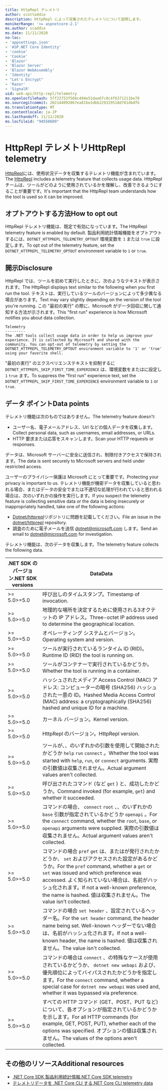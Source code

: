 ```yaml
---
title: HttpRepl テレメトリ
author: scottaddie
description: HttpRepl によって収集されたテレメトリについて説明します。
monikerRange: '>= aspnetcore-2.1'
ms.author: scaddie
ms.date: 11/11/2020
no-loc:
- 'appsettings.json'
- 'ASP.NET Core Identity'
- 'cookie'
- 'Cookie'
- 'Blazor'
- 'Blazor Server'
- 'Blazor WebAssembly'
- 'Identity'
- "Let's Encrypt"
- 'Razor'
- 'SignalR'
uid: web-api/http-repl/telemetry
ms.openlocfilehash: 5ff22753f566c494e51dae67c8c4f6371211be78
ms.sourcegitcommit: 202144092067ea81be1dbb229329518d781dbdfb
ms.translationtype: MT
ms.contentlocale: ja-JP
ms.lasthandoff: 11/12/2020
ms.locfileid: "94550609"
---
```

# <a name="httprepl-telemetry"></a><span data-ttu-id="20a5a-103">HttpRepl テレメトリ</span><span class="sxs-lookup"><span data-stu-id="20a5a-103">HttpRepl telemetry</span></span>

<span data-ttu-id="20a5a-104">[HttpRepl](xref:web-api/http-repl)には、使用状況データを収集するテレメトリ機能が含まれています。</span><span class="sxs-lookup"><span data-stu-id="20a5a-104">The [HttpRepl](xref:web-api/http-repl) includes a telemetry feature that collects usage data.</span></span> <span data-ttu-id="20a5a-105">HttpRepl チームは、ツールがどのように使用されているかを理解し、改善できるようにすることが重要です。</span><span class="sxs-lookup"><span data-stu-id="20a5a-105">It's important that the HttpRepl team understands how the tool is used so it can be improved.</span></span>

## <a name="how-to-opt-out"></a><span data-ttu-id="20a5a-106">オプトアウトする方法</span><span class="sxs-lookup"><span data-stu-id="20a5a-106">How to opt out</span></span>

<span data-ttu-id="20a5a-107">HttpRepl テレメトリ機能は、既定で有効になっています。</span><span class="sxs-lookup"><span data-stu-id="20a5a-107">The HttpRepl telemetry feature is enabled by default.</span></span> <span data-ttu-id="20a5a-108">製品利用統計情報機能をオプトアウトするには、`DOTNET_HTTPREPL_TELEMETRY_OPTOUT` 環境変数を `1` または `true` に設定します。</span><span class="sxs-lookup"><span data-stu-id="20a5a-108">To opt out of the telemetry feature, set the `DOTNET_HTTPREPL_TELEMETRY_OPTOUT` environment variable to `1` or `true`.</span></span>

## <a name="disclosure"></a><span data-ttu-id="20a5a-109">開示</span><span class="sxs-lookup"><span data-stu-id="20a5a-109">Disclosure</span></span>

<span data-ttu-id="20a5a-110">HttpRepl では、ツールを初めて実行したときに、次のようなテキストが表示されます。</span><span class="sxs-lookup"><span data-stu-id="20a5a-110">The HttpRepl displays text similar to the following when you first run the tool.</span></span> <span data-ttu-id="20a5a-111">テキストは、実行しているツールのバージョンによって多少異なる場合があります。</span><span class="sxs-lookup"><span data-stu-id="20a5a-111">Text may vary slightly depending on the version of the tool you're running.</span></span> <span data-ttu-id="20a5a-112">この "最初の実行" の際に、Microsoft がデータ回収に関して通知する方法が示されます。</span><span class="sxs-lookup"><span data-stu-id="20a5a-112">This "first run" experience is how Microsoft notifies you about data collection.</span></span>

```console
Telemetry
---------
The .NET tools collect usage data in order to help us improve your experience. It is collected by Microsoft and shared with the community. You can opt-out of telemetry by setting the DOTNET_HTTPREPL_TELEMETRY_OPTOUT environment variable to '1' or 'true' using your favorite shell.
```

<span data-ttu-id="20a5a-113">"最初の実行" のエクスペリエンステキストを抑制するに `DOTNET_HTTPREPL_SKIP_FIRST_TIME_EXPERIENCE` は、環境変数をまたはに設定し `1` `true` ます。</span><span class="sxs-lookup"><span data-stu-id="20a5a-113">To suppress the "first run" experience text, set the `DOTNET_HTTPREPL_SKIP_FIRST_TIME_EXPERIENCE` environment variable to `1` or `true`.</span></span>

## <a name="data-points"></a><span data-ttu-id="20a5a-114">データ ポイント</span><span class="sxs-lookup"><span data-stu-id="20a5a-114">Data points</span></span>

<span data-ttu-id="20a5a-115">テレメトリ機能は次のものではありません。</span><span class="sxs-lookup"><span data-stu-id="20a5a-115">The telemetry feature doesn't:</span></span>

* <span data-ttu-id="20a5a-116">ユーザー名、電子メールアドレス、Url などの個人データを収集します。</span><span class="sxs-lookup"><span data-stu-id="20a5a-116">Collect personal data, such as usernames, email addresses, or URLs.</span></span>
* <span data-ttu-id="20a5a-117">HTTP 要求または応答をスキャンします。</span><span class="sxs-lookup"><span data-stu-id="20a5a-117">Scan your HTTP requests or responses.</span></span>

<span data-ttu-id="20a5a-118">データは、Microsoft サーバーに安全に送信され、制限付きアクセスで保持されます。</span><span class="sxs-lookup"><span data-stu-id="20a5a-118">The data is sent securely to Microsoft servers and held under restricted access.</span></span>

<span data-ttu-id="20a5a-119">ユーザーのプライバシー保護は Microsoft にとって重要です。</span><span class="sxs-lookup"><span data-stu-id="20a5a-119">Protecting your privacy is important to us.</span></span> <span data-ttu-id="20a5a-120">テレメトリ機能が機密データを収集していると思われる場合、またはデータの安全でまたは不適切な処理が行われていると思われる場合は、次のいずれかの操作を実行します。</span><span class="sxs-lookup"><span data-stu-id="20a5a-120">If you suspect the telemetry feature is collecting sensitive data or the data is being insecurely or inappropriately handled, take one of the following actions:</span></span>

* <span data-ttu-id="20a5a-121">[Dotnet/httprepl](https://github.com/dotnet/httprepl/issues)リポジトリに問題を記載してください。</span><span class="sxs-lookup"><span data-stu-id="20a5a-121">File an issue in the [dotnet/httprepl](https://github.com/dotnet/httprepl/issues) repository.</span></span>
* <span data-ttu-id="20a5a-122">調査のために電子メールを送信 [dotnet@microsoft.com](mailto:dotnet@microsoft.com) します。</span><span class="sxs-lookup"><span data-stu-id="20a5a-122">Send an email to [dotnet@microsoft.com](mailto:dotnet@microsoft.com) for investigation.</span></span>

<span data-ttu-id="20a5a-123">テレメトリ機能は、次のデータを収集します。</span><span class="sxs-lookup"><span data-stu-id="20a5a-123">The telemetry feature collects the following data.</span></span>

| <span data-ttu-id="20a5a-124">.NET SDK のバージョン</span><span class="sxs-lookup"><span data-stu-id="20a5a-124">.NET SDK versions</span></span> | <span data-ttu-id="20a5a-125">Data</span><span class="sxs-lookup"><span data-stu-id="20a5a-125">Data</span></span> |
|--------------|------|
| <span data-ttu-id="20a5a-126">>= 5.0</span><span class="sxs-lookup"><span data-stu-id="20a5a-126">>=5.0</span></span>        | <span data-ttu-id="20a5a-127">呼び出しのタイムスタンプ。</span><span class="sxs-lookup"><span data-stu-id="20a5a-127">Timestamp of invocation.</span></span> |
| <span data-ttu-id="20a5a-128">>= 5.0</span><span class="sxs-lookup"><span data-stu-id="20a5a-128">>=5.0</span></span>        | <span data-ttu-id="20a5a-129">地理的な場所を決定するために使用される3オクテットの IP アドレス。</span><span class="sxs-lookup"><span data-stu-id="20a5a-129">Three-octet IP address used to determine the geographical location.</span></span> |
| <span data-ttu-id="20a5a-130">>= 5.0</span><span class="sxs-lookup"><span data-stu-id="20a5a-130">>=5.0</span></span>        | <span data-ttu-id="20a5a-131">オペレーティング システムとバージョン。</span><span class="sxs-lookup"><span data-stu-id="20a5a-131">Operating system and version.</span></span> |
| <span data-ttu-id="20a5a-132">>= 5.0</span><span class="sxs-lookup"><span data-stu-id="20a5a-132">>=5.0</span></span>        | <span data-ttu-id="20a5a-133">ツールが実行されているランタイム ID (RID)。</span><span class="sxs-lookup"><span data-stu-id="20a5a-133">Runtime ID (RID) the tool is running on.</span></span> |
| <span data-ttu-id="20a5a-134">>= 5.0</span><span class="sxs-lookup"><span data-stu-id="20a5a-134">>=5.0</span></span>        | <span data-ttu-id="20a5a-135">ツールがコンテナーで実行されているかどうか。</span><span class="sxs-lookup"><span data-stu-id="20a5a-135">Whether the tool is running in a container.</span></span> |
| <span data-ttu-id="20a5a-136">>= 5.0</span><span class="sxs-lookup"><span data-stu-id="20a5a-136">>=5.0</span></span>        | <span data-ttu-id="20a5a-137">ハッシュされたメディア Access Control (MAC) アドレス: コンピューターの暗号 (SHA256) ハッシュされた一意の ID。</span><span class="sxs-lookup"><span data-stu-id="20a5a-137">Hashed Media Access Control (MAC) address: a cryptographically (SHA256) hashed and unique ID for a machine.</span></span> |
| <span data-ttu-id="20a5a-138">>= 5.0</span><span class="sxs-lookup"><span data-stu-id="20a5a-138">>=5.0</span></span>        | <span data-ttu-id="20a5a-139">カーネル バージョン。</span><span class="sxs-lookup"><span data-stu-id="20a5a-139">Kernel version.</span></span> |
| <span data-ttu-id="20a5a-140">>= 5.0</span><span class="sxs-lookup"><span data-stu-id="20a5a-140">>=5.0</span></span>        | <span data-ttu-id="20a5a-141">HttpRepl のバージョン。</span><span class="sxs-lookup"><span data-stu-id="20a5a-141">HttpRepl version.</span></span> |
| <span data-ttu-id="20a5a-142">>= 5.0</span><span class="sxs-lookup"><span data-stu-id="20a5a-142">>=5.0</span></span>        | <span data-ttu-id="20a5a-143">ツールが、、のいずれかの引数を使用して開始されたかどうか `help` `run` `connect` 。</span><span class="sxs-lookup"><span data-stu-id="20a5a-143">Whether the tool was started with `help`, `run`, or `connect` arguments.</span></span> <span data-ttu-id="20a5a-144">実際の引数値は収集されません。</span><span class="sxs-lookup"><span data-stu-id="20a5a-144">Actual argument values aren't collected.</span></span> |
| <span data-ttu-id="20a5a-145">>= 5.0</span><span class="sxs-lookup"><span data-stu-id="20a5a-145">>=5.0</span></span>        | <span data-ttu-id="20a5a-146">呼び出されたコマンド (など `get` ) と、成功したかどうか。</span><span class="sxs-lookup"><span data-stu-id="20a5a-146">Command invoked (for example, `get`) and whether it succeeded.</span></span> |
| <span data-ttu-id="20a5a-147">>= 5.0</span><span class="sxs-lookup"><span data-stu-id="20a5a-147">>=5.0</span></span>        | <span data-ttu-id="20a5a-148">コマンドの場合、 `connect` `root` 、、のいずれかの `base` 引数が指定されているかどうか `openapi` 。</span><span class="sxs-lookup"><span data-stu-id="20a5a-148">For the `connect` command, whether the `root`, `base`, or `openapi` arguments were supplied.</span></span> <span data-ttu-id="20a5a-149">実際の引数値は収集されません。</span><span class="sxs-lookup"><span data-stu-id="20a5a-149">Actual argument values aren't collected.</span></span> |
| <span data-ttu-id="20a5a-150">>= 5.0</span><span class="sxs-lookup"><span data-stu-id="20a5a-150">>=5.0</span></span>        | <span data-ttu-id="20a5a-151">コマンドの場合 `pref` `get` は、またはが発行されたかどうか、 `set` およびアクセスされた設定があるかどうか。</span><span class="sxs-lookup"><span data-stu-id="20a5a-151">For the `pref` command, whether a `get` or `set` was issued and which preference was accessed.</span></span> <span data-ttu-id="20a5a-152">よく知られていない場合は、名前がハッシュ化されます。</span><span class="sxs-lookup"><span data-stu-id="20a5a-152">If not a well-known preference, the name is hashed.</span></span> <span data-ttu-id="20a5a-153">値は収集されません。</span><span class="sxs-lookup"><span data-stu-id="20a5a-153">The value isn't collected.</span></span> |
| <span data-ttu-id="20a5a-154">>= 5.0</span><span class="sxs-lookup"><span data-stu-id="20a5a-154">>=5.0</span></span>        | <span data-ttu-id="20a5a-155">コマンドの場合 `set header` 、設定されているヘッダー名。</span><span class="sxs-lookup"><span data-stu-id="20a5a-155">For the `set header` command, the header name being set.</span></span> <span data-ttu-id="20a5a-156">Well-known ヘッダーでない場合は、名前がハッシュ化されます。</span><span class="sxs-lookup"><span data-stu-id="20a5a-156">If not a well-known header, the name is hashed.</span></span> <span data-ttu-id="20a5a-157">値は収集されません。</span><span class="sxs-lookup"><span data-stu-id="20a5a-157">The value isn't collected.</span></span> |
| <span data-ttu-id="20a5a-158">>= 5.0</span><span class="sxs-lookup"><span data-stu-id="20a5a-158">>=5.0</span></span>        | <span data-ttu-id="20a5a-159">コマンドの場合は `connect` 、の特殊なケースが使用されているかどうか、 `dotnet new webapi` および、優先順位によってバイパスされたかどうかを指定します。</span><span class="sxs-lookup"><span data-stu-id="20a5a-159">For the `connect` command, whether a special case for `dotnet new webapi` was used and, whether it was bypassed via preference.</span></span> |
| <span data-ttu-id="20a5a-160">>= 5.0</span><span class="sxs-lookup"><span data-stu-id="20a5a-160">>=5.0</span></span>        | <span data-ttu-id="20a5a-161">すべての HTTP コマンド (GET、POST、PUT など) について、各オプションが指定されているかどうかを示します。</span><span class="sxs-lookup"><span data-stu-id="20a5a-161">For all HTTP commands (for example, GET, POST, PUT), whether each of the options was specified.</span></span> <span data-ttu-id="20a5a-162">オプションの値は収集されません。</span><span class="sxs-lookup"><span data-stu-id="20a5a-162">The values of the options aren't collected.</span></span> |

## <a name="additional-resources"></a><span data-ttu-id="20a5a-163">その他のリソース</span><span class="sxs-lookup"><span data-stu-id="20a5a-163">Additional resources</span></span>

* [<span data-ttu-id="20a5a-164">.NET Core SDK 製品利用統計情報</span><span class="sxs-lookup"><span data-stu-id="20a5a-164">.NET Core SDK telemetry</span></span>](/dotnet/core/tools/telemetry)
* [<span data-ttu-id="20a5a-165">テレメトリデータを .NET Core CLI する</span><span class="sxs-lookup"><span data-stu-id="20a5a-165">.NET Core CLI telemetry data</span></span>](https://dotnet.microsoft.com/platform/telemetry)
